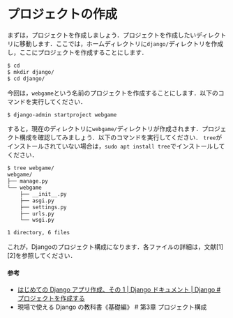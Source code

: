 # プロジェクトの作成

まずは，プロジェクトを作成しましょう．プロジェクトを作成したいディレクトリに移動します．ここでは，ホームディレクトリに`django/`ディレクトリを作成し，ここにプロジェクトを作成することにします．

```bash
$ cd
$ mkdir django/
$ cd django/
```

今回は，`webgame`という名前のプロジェクトを作成することにします．以下のコマンドを実行してください．

```bash
$ django-admin startproject webgame
```

すると，現在のディレクトリに`webgame/`ディレクトリが作成されます．プロジェクト構成を確認してみましょう．以下のコマンドを実行してください．
`tree`がインストールされていない場合は，`sudo apt install tree`でインストールしてください．

```bash
$ tree webgame/
webgame/
├── manage.py
└── webgame
    ├── __init__.py
    ├── asgi.py
    ├── settings.py
    ├── urls.py
    └── wsgi.py

1 directory, 6 files
```

これが，Djangoのプロジェクト構成になります．各ファイルの詳細は，文献[1][2]を参照してください．

#### 参考
- [はじめての Django アプリ作成、その 1 | Django ドキュメント | Django # プロジェクトを作成する](https://docs.djangoproject.com/ja/3.2/intro/tutorial01/#creating-a-project)
- 現場で使える Django の教科書《基礎編》 # 第3章 プロジェクト構成
